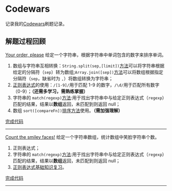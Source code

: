 # Codewars

记录我的[Codewars](https://www.codewars.com/)刷题记录。

## 解题过程回顾

[Your order, please](https://www.codewars.com/kata/55c45be3b2079eccff00010f/javascript) 给定一个字符串，根据字符串中单词包含的数字来排序单词。

1. 数组与字符串互相转换：`String.split(sep,[limit])`[方法](https://developer.mozilla.org/en-US/docs/Web/JavaScript/Reference/Global_Objects/String/split)可以将字符串根据给定的分隔符（`sep`）转为数组;`Array.join([sep])`[方法](https://developer.mozilla.org/en-US/docs/Web/JavaScript/Reference/Global_Objects/Array/join)可以将数组根据指定分隔符（`sep`，缺省时为 `,`）将数组转换为字符串；
2. [正则表达式](https://developer.mozilla.org/en-US/docs/Web/JavaScript/Guide/Regular_expressions)的使用：`/[1-9]/`用于匹配 1-9 的数字，`/\d/`用于匹配所有数字（0-9）；**（还需多学习，需熟练掌握）**
3. 字符串的 `match(regexp)`[方法](https://developer.mozilla.org/en-US/docs/Web/JavaScript/Reference/Global_Objects/String/match):用于找出字符串中与给定正则表达式（`regexp`）匹配的结果，结果以**数组**返回，未匹配到则返回 null；
4. 数组 `sort([compareFn])`[排序方法](https://developer.mozilla.org/en-US/docs/Web/JavaScript/Reference/Global_Objects/Array/sort)使用。**（需加强理解）**

[完成代码](./Your-order-please.js)

---

[Count the smiley faces!](https://www.codewars.com/kata/583203e6eb35d7980400002a/train/javascript) 给定一个字符串数组，统计数组中笑脸字符串个数。

1. 正则表达式；
2. 字符串的 `match(regexp)`[方法](https://developer.mozilla.org/en-US/docs/Web/JavaScript/Reference/Global_Objects/String/match):用于找出字符串中与给定正则表达式（`regexp`）匹配的结果，结果以**数组**返回，未匹配到则返回 null；
3. [正则表达式基础知识复习](./正则表达式基础.md)。

[完成代码
](./Count-the-smiley-faces.js)

---
